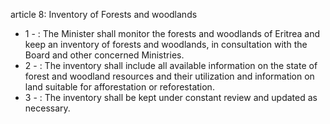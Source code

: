 article 8: Inventory of Forests and woodlands

<ul>
			<li>1 - : The Minister shall monitor the forests and woodlands of Eritrea and keep an inventory of forests and woodlands, in consultation with the Board and other concerned Ministries.<ul>
			</ul></li>			<li>2 - : The inventory shall include all available information on the state of forest and woodland resources and their utilization and information on land suitable for afforestation or reforestation.<ul>
			</ul></li>			<li>3 - : The inventory shall be kept under constant review and updated as necessary.<ul>
			</ul></li></ul>